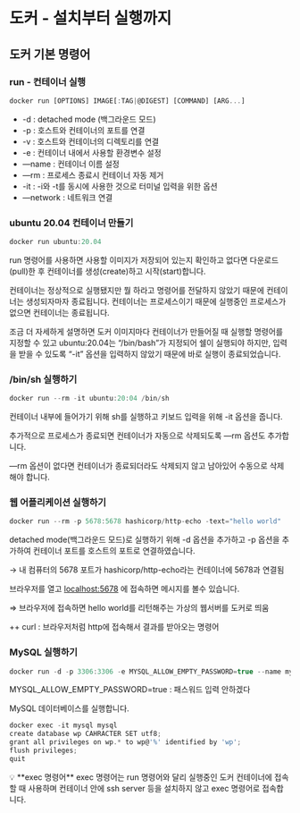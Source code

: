 # 도커 - 설치부터 실행까지

## 도커 기본 명령어

### run - 컨테이너 실행

```jsx
docker run [OPTIONS] IMAGE[:TAG|@DIGEST] [COMMAND] [ARG...]
```

- -d : detached mode (백그라운드 모드)
- -p : 호스트와 컨테이너의 포트를 연결
- -v : 호스트와 컨테이너의 디렉토리를 연결
- -e : 컨테이너 내에서 사용할 환경변수 설정
- —name : 컨테이너 이름 설정
- —rm : 프로세스 종료시 컨테이너 자동 제거
- -it : -i와 -t를 동시에 사용한 것으로 터미널 입력을 위한 옵션
- —network : 네트워크 연결

### ubuntu 20.04 컨테이너 만들기

```jsx
docker run ubuntu:20.04
```

run 명령어를 사용하면 사용할 이미지가 저장되어 있는지 확인하고 없다면 다운로드(pull)한 후 컨테이너를 생성(create)하고 시작(start)합니다.

컨테이너는 정상적으로 실행됐지만 뭘 하라고 명령어를 전달하지 않았기 때문에 컨테이너는 생성되자마자 종료됩니다. 컨테이너는 프로세스이기 때문에 실행중인 프로세스가 없으면 컨테이너는 종료됩니다.

조금 더 자세하게 설명하면 도커 이미지마다 컨테이너가 만들어질 때 실행할 명령어를 지정할 수 있고 ubuntu:20.04는 “/bin/bash”가 지정되어 쉘이 실행되야 하지만, 입력을 받을 수 있도록 “-it” 옵션을 입력하지 않았기 때문에 바로 실행이 종료되었습니다.

### /bin/sh 실행하기

```jsx
docker run --rm -it ubuntu:20:04 /bin/sh
```

컨테이너 내부에 들어가기 위해 sh를 실행하고 키보드 입력을 위해 -it 옵션을 줍니다.

추가적으로 프로세스가 종료되면 컨테이너가 자동으로 삭제되도록 —rm 옵션도 추가합니다.

—rm 옵션이 없다면 컨테이너가 종료되더라도 삭제되지 않고 남아있어 수동으로 삭제해야 합니다.

### 웹 어플리케이션 실행하기

```jsx
docker run --rm -p 5678:5678 hashicorp/http-echo -text="hello world"
```

detached mode(백그라운드 모드)로 실행하기 위해 -d 옵션을 추가하고 -p 옵션을 추가하여 컨테이너 포트를 호스트의 포트로 연결하였습니다.

→ 내 컴퓨터의 5678 포트가 hashicorp/http-echo라는 컨테이너에 5678과 연결됨

브라우저를 열고 [localhost:5678](http://localhost:5678) 에 접속하면 메시지를 볼수 있습니다.

⇒ 브라우저에 접속하면 hello world를 리턴해주는 가상의 웹서버를 도커로 띄움

++ curl : 브라우저처럼 http에 접속해서 결과를 받아오는 명령어

### MySQL 실행하기

```jsx
docker run -d -p 3306:3306 -e MYSQL_ALLOW_EMPTY_PASSWORD=true --name mysql mysql:5.7
```

MYSQL_ALLOW_EMPTY_PASSWORD=true : 패스워드 입력 안하겠다

MySQL 데이터베이스를 실행합니다.

```jsx
docker exec -it mysql mysql
create database wp CAHRACTER SET utf8;
grant all privileges on wp.* to wp@'%' identified by 'wp';
flush privileges;
quit
```

<aside>
💡 **exec 명령어**
exec 명령어는 run 명령어와 달리 실행중인 도커 컨테이너에 접속할 때 사용하며 컨테이너 안에 ssh server 등을 설치하지 않고 exec 명령어로 접속합니다.

</aside>